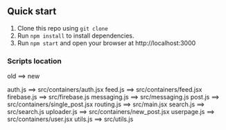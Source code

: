 ## Quick start

1. Clone this repo using `git clone`
2. Run `npm install` to install dependencies. 
3. Run `npm start` and open your browser at http://localhost:3000  

 
### Scripts location  


old ==> new

auth.js ==> src/containers/auth.jsx
feed.js ==> src/containers/feed.jsx
firebase.js ==> src/firebase.js
messaging.js ==> src/messaging.js
post.js ==> src/containers/single_post.jsx
routing.js ==> src/main.jsx
search.js ==> src/search.js
uploader.js ==> src/containers/new_post.jsx
userpage.js ==> src/containers/user.jsx
utils.js ==> src/utils.js